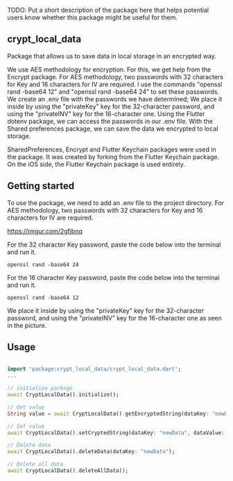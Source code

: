 <!-- 
This README describes the package. If you publish this package to pub.dev,
this README's contents appear on the landing page for your package.

For information about how to write a good package README, see the guide for
[writing package pages](https://dart.dev/guides/libraries/writing-package-pages). 

For general information about developing packages, see the Dart guide for
[creating packages](https://dart.dev/guides/libraries/create-library-packages)
and the Flutter guide for
[developing packages and plugins](https://flutter.dev/developing-packages). 
-->

TODO: Put a short description of the package here that helps potential users
know whether this package might be useful for them.

## crypt_local_data

Package that allows us to save data in local storage in an encrypted way.

We use AES methodology for encryption. For this, we get help from the Encrypt package. For AES methodology, two passwords with 32 characters for Key and 16 characters for IV are required. 
I use the commands "openssl rand -base64 12" and "openssl rand -base64 24" to set these passwords.
We create an .env file with the passwords we have determined; We place it inside by using the "privateKey" key for the 32-character password, and using the "privateINV" key for the 16-character one.
Using the Flutter dotenv package, we can access the passwords in our .env file.
With the Shared preferences package, we can save the data we encrypted to local storage.

SharedPreferences, Encrypt and Flutter Keychain packages were used in the package. It was created by forking from the Flutter Keychain package. On the iOS side, the Flutter Keychain package is used entirely.

## Getting started

To use the package, we need to add an .env file to the project directory. For AES methodology, two passwords with 32 characters for Key and 16 characters for IV are required.

https://imgur.com/2gfibnq

For the 32 character Key password, paste the code below into the terminal and run it.

```terminal
openssl rand -base64 24
```

For the 16 character Key password, paste the code below into the terminal and run it.

```terminal
openssl rand -base64 12
```

We place it inside by using the "privateKey" key for the 32-character password, and using the "privateINV" key for the 16-character one as seen in the picture.

## Usage


```dart

import 'package:crypt_local_data/crypt_local_data.dart';
...

// initialize package
await CryptLocalData().initialize();

// Get value
String value = await CryptLocalData().getEncryptedString(dataKey: "newData");

// Set value
await CryptLocalData().setCryptedString(dataKey: "newData", dataValue: value);

// Delete data
await CryptLocalData().deleteData(dataKey: "newData");

// Delete all data
await CryptLocalData().deleteAllData();
```
